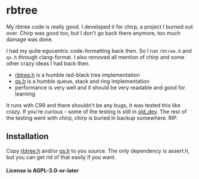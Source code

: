rbtree
======

My rbtree code is really good. I developed it for chirp, a project I burned out
over. Chirp was good too, but I don't go back there anymore, too much damage was
done.

I had my quite egocentric code-formatting back then. So I run `rbtree.h` and
`qs.h` through clang-format. I also removed all mention of chirp and some other
crazy ideas I had back then.

* [rbtree.h](rbtree.rst) is a humble red-black tree implementation
* [qs.h](qs.rst) is a humble queue, stack and ring implementation
* performance is very well and it should be very readable and good for learning

It runs with C99 and there shouldn't be any bugs, it was tested this like crazy.
If you're curious - some of the testing is still in [old_dev](old_dev). The rest of
the testing went with chirp, chirp is buried in backup somewhere. RIP.

Installation
------------

Copy [rbtree.h](rbtree.h) and/or [qs.h](qs.h) to you source. The only
dependency is assert.h, but you can get rid of that easily if you want.

#### License is AGPL-3.0-or-later
